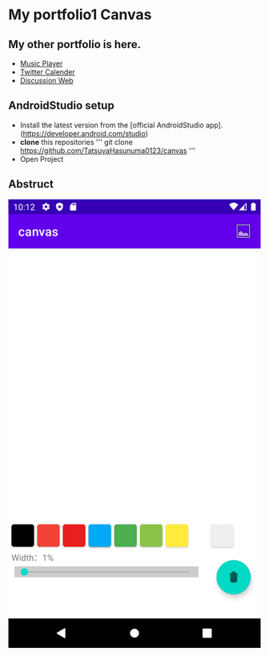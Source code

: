 # My portfolio1 Canvas

## My other portfolio is here.
- [Music Player](https://github.com/TatsuyaHasunuma0123/MusicPlayer)
- [Twitter Calender](https://github.com/TatsuyaHasunuma0123/Calendar)
- [Discussion Web](https://github.com/TatsuyaHasunuma0123/Discuss)


## AndroidStudio setup
- Install the latest version from the [official AndroidStudio app].(https://developer.android.com/studio) 
- **clone** this repositories
'''
git clone https://github.com/TatsuyaHasunuma0123/canvas
'''
- Open Project

## Abstruct

![first image](./images\img1.png)

